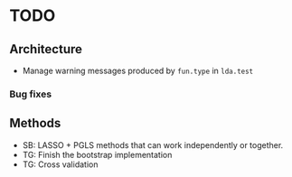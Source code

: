 # TODO

## Architecture

 * Manage warning messages produced by `fun.type` in `lda.test`

### Bug fixes
 
## Methods

 * SB: LASSO + PGLS methods that can work independently or together.
 * TG: Finish the bootstrap implementation
 * TG: Cross validation
 